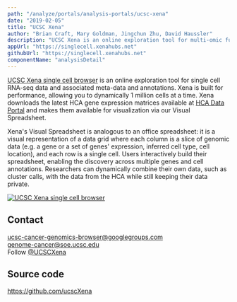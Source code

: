```yaml
---
path: "/analyze/portals/analysis-portals/ucsc-xena"
date: "2019-02-05"
title: "UCSC Xena"
author: "Brian Craft, Mary Goldman, Jingchun Zhu, David Haussler"
description: "UCSC Xena is an online exploration tool for multi-omic functional genomics data and associated meta-data and annotations."
appUrl: "https://singlecell.xenahubs.net"
githubUrl: "https://singlecell.xenahubs.net"
componentName: "analysisDetail"
---
```


[UCSC Xena single cell browser](https://singlecell.xenahubs.net) is an online exploration tool for single cell RNA-seq data and associated meta-data and annotations. Xena is built for performance, allowing you to dynamically 1 million cells at a time. Xena downloads the latest HCA gene expression matrices available at [HCA Data Portal](/) and makes them available for visualization via our Visual Spreadsheet. 

Xena's Visual Spreadsheet is analogous to an office spreadsheet: it is a visual representation of a data grid where each column is a slice of genomic data (e.g. a gene or a set of genes' expression, inferred cell type, cell location), and each row is a single cell. Users interactively build their spreadsheet, enabling the discovery across multiple genes and cell annotations. Researchers can dynamically combine their own data, such as cluster calls, with the data from the HCA while still keeping their data private.

[![UCSC Xena single cell browser](../_images/portals/ucsc-xena.png)](https://singlecell.xenahubs.net)

## Contact
[ucsc-cancer-genomics-browser@googlegroups.com](mailto:ucsc-cancer-genomics-browser@googlegroups.com)\
[genome-cancer@soe.ucsc.edu](mailto:genome-cancer@soe.ucsc.edu)\
Follow [@UCSCXena](https://twitter.com/UCSCXena)

## Source code
<a href="https://github.com/ucscXena">https://github.com/ucscXena</a>
